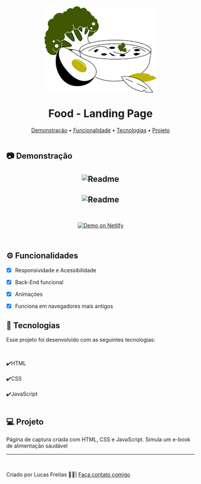 <br>
<p align="center"><img align="center" width="300px" src="./img/sopa.svg">  <br></p>

<h1 align="center"> Food - Landing Page </h1>

<p align="center">
    <a href="#demo"> Demonstração</a> •
    <a href="#func"> Funcionalidade</a> •
    <a href="#tec"> Tecnologias</a> •
    <a href="#projeto"> Projeto</a> 
    <br> <br> 

<h2 id="demo"> 📷 Demonstração </h2>


<h2 align="center"> <img alt="Readme" title="Readme" src=./gif/gif1.gif> </h2>
<h2 align="center"> <img alt="Readme" title="Readme" src=./gif/gif2.gif> </h2>


<br>
<p align="center">
<a href="https://affectionate-archimedes-e81ee0.netlify.app/">
<img alt="Demo on Netlify" src="https://camo.githubusercontent.com/ac1874f2d238a366bfcca7e41914f188748426c3f66d3487fe1ad022e3f24039/68747470733a2f2f7265732e636c6f7564696e6172792e636f6d2f6c756b656d6f72616c65732f696d6167652f75706c6f61642f76313536333034333439352f726561646d655f6c6f676f732f64656d6f5f6f6e5f6e65746c6966795f626275766a7a2e706e67" data-canonical-src="https://res.cloudinary.com/lukemorales/image/upload/v1563043495/readme_logos/demo_on_netlify_bbuvjz.png" style="max-width: 100%;">
</a></p>
<br>

<h2 id="func"> ⚙ Funcionalidades </h2>

 - [x] Responsividade e Acessibilidade <br>
 - [x] Back-End funcional</br>
 - [x] Animações<br>
 - [x] Funciona em navegadores mais antigos<br>


<h2 id="tec"> 🚀 Tecnologias </h2>

<p> Esse projeto foi desenvolvido com as seguintes tecnologias: </p><br>

✔️HTML<br><br>
✔️CSS<br><br>
✔️JavaScript<br><br>


<h2 id="projeto"> 💻 Projeto </h2>

<p>Página de captura criada com HTML, CSS e JavaScript. Simula um e-book de alimentação saudável</p> 
<hr>
<br>
<p> Criado por Lucas Freitas 🖖🏽| <a href="https://www.linkedin.com/in/lucasfreitas01/"> Faça contato comigo </a> <p> 
